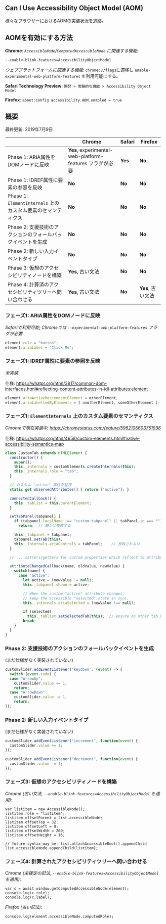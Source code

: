 ## Can I Use Accessibility Object Model (AOM)

様々なブラウザーにおけるAOMの実装状況を追跡。

## AOMを有効にする方法

**Chrome**:
*`AccessibleNode`/`ComputedAccessibleNode` に関連する機能:*

```--enable-blink-features=AccessibilityObjectModel```

*ウェブプラットフォームに関連する機能:*
`chrome://flags`に遷移し `enable-experimental-web-platform-features` を利用可能にする。

**Safari Technology Preview**:
```開発 > 実験的な機能 > Accessibility Object Model```

**Firefox**:
```about:config accessibility.AOM.enabled = true```

## 概要

最終更新: 2019年7月9日

| | Chrome | Safari | Firefox |
| --- | --- | --- | --- |
| Phase 1: ARIA属性をDOMノードに反映 | **Yes**, experimental-web-platform-features フラグが必要 | **Yes** | **No** |
| Phase 1: IDREF属性に要素の参照を反映 | **No** | **No** | **No** |
| Phase 1: `ElementInternals` 上のカスタム要素のセマンティクス  | **No** | **No** | **No** |
| Phase 2: 支援技術のアクションのフォールバックイベントを生成 | **No** | **No** | **No** |
| Phase 2: 新しい入力イベントタイプ | **No** | **No** | **No** |
| Phase 3: 仮想のアクセシビリティノードを構築 | **Yes**, 古い文法 | **No** | **No** |
| Phase 4: 計算済のアクセシビリティツリーへ問い合わせる | **Yes**, 古い文法 | **No** | **Yes**, 古い文法 |

### フェーズ1: ARIA属性をDOMノードに反映

*Safariで利用可能; Chromeでは `--experimental-web-platform-features` フラグが必要*

```js
element.role = "button";
element.ariaLabel = "Click Me";
```

### フェーズ1: IDREF属性に要素の参照を反映

*未実装*

仕様:
https://whatpr.org/html/3917/common-dom-interfaces.html#reflecting-content-attributes-in-idl-attributes:element

```js
element.ariaActiveDescendantElement = otherElement;
element.ariaLabelledByElements = [ anotherElement, someOtherElement ];
```

### フェーズ1: `ElementInternals` 上のカスタム要素のセマンティクス

*Chromeで現在実装中: https://chromestatus.com/feature/5962105603751936*

仕様: 
https://whatpr.org/html/4658/custom-elements.html#native-accessibility-semantics-map

```js
class CustomTab extends HTMLElement {
  constructor() {
    super();
    this._internals = customElements.createInternals(this);
    this._internals.role = "tab";
  }

  // カスタム "active" 属性を監視
  static get observedAttributes() { return ["active"]; }

  connectedCallback() {
    this._tablist = this.parentElement;
  }

  setTabPanel(tabpanel) {
    if (tabpanel.localName !== "custom-tabpanel" || tabPanel.id === "")
      return;  // 静かに失敗する

    this._tabpanel = tabpanel;
    tabpanel.setTab(this);
    this._internals.ariaControls = tabPanel;    // 反映されない
  }

  // ... setters/getters for custom properties which reflect to attributes

  attributeChangedCallback(name, oldValue, newValue) {
    switch(name) {
      case "active":
        let active = (newValue != null);
        this._tabpanel.shown = active;

        // When the custom "active" attribute changes,
        // keep the accessible "selected" state in sync.
        this._internals.ariaSelected = (newValue !== null);

        if (selected)
          this._tablist.setSelectedTab(this);  // ensure no other tab has "active" set
        break;
    }
  }
}
```

### Phase 2: 支援技術のアクションのフォールバックイベントを生成

(まだ仕様がなく実装されていない)

```js
customSlider.addEventListener('keydown', (event) => {
  switch (event.code) {
  case "ArrowUp":
    customSlider.value += 1;
    return;
  case "ArrowDown":
    customSlider.value -= 1;
    return;
});
```

### Phase 2: 新しい入力イベントタイプ

(まだ仕様がなく実装されていない)

```js
customSlider.addEventListener("increment", function(event) {
  customSlider.value += 1;
});

customSlider.addEventListener("decrement", function(event) {
  customSlider.value -= 1;
});
```

### フェーズ3: 仮想のアクセシビリティノードを構築

*Chrome (古い文法, `--enable-blink-features=AccessibilityObjectModel` を適用)*:

```
var listitem = new AccessibleNode();
listitem.role = "listitem";
listitem.offsetParent = list.accessibleNode;
listitem.offsetTop = 32;
listitem.offsetLeft = 0;
listitem.offsetWidth = 200;
listitem.offsetHeight = 16;

// future syntax may be: list.attachAccessibleRoot().appendChild
list.accessibleNode.appendChild(listitem);  
```

### フェーズ4: 計算されたアクセシビリティツリーへ問い合わせる

*Chrome (未確定の記法, `--enable-blink-features=AccessibilityObjectModel` を適用)*:

```
var c = await window.getComputedAccessibleNode(element);
console.log(c.role);
console.log(c.label);
```

*Firefox (古い記法)*:
```
console.log(element.accessibleNode.computedRole);
```
